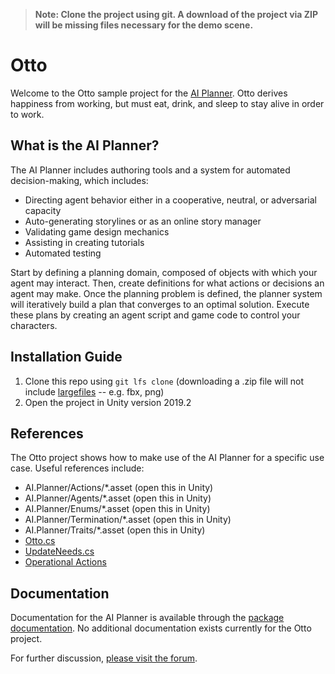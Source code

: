 >**Note: Clone the project using git. A download of the project via ZIP will be missing files necessary for the demo scene.**

# Otto
Welcome to the Otto sample project for the [AI Planner](https://docs.unity3d.com/Packages/com.unity.ai.planner@0.1/). Otto derives happiness from working, but must eat, drink, and sleep to stay alive in order to work.

## What is the AI Planner?
The AI Planner includes authoring tools and a system for automated decision-making, which includes:
* Directing agent behavior either in a cooperative, neutral, or adversarial capacity
* Auto-generating storylines or as an online story manager
* Validating game design mechanics
* Assisting in creating tutorials
* Automated testing

Start by defining a planning domain, composed of objects with which your agent may interact. Then, create definitions for what actions or decisions an agent may make. Once the planning problem is defined, the planner system will iteratively build a plan that converges to an optimal solution. Execute these plans by creating an agent script and game code to control your characters.

## Installation Guide
1. Clone this repo using `git lfs clone` (downloading a .zip file will not include [largefiles](https://help.github.com/en/articles/installing-git-large-file-storage) -- e.g. fbx, png)
2. Open the project in Unity version 2019.2

## References
The Otto project shows how to make use of the AI Planner for a specific use case. Useful references include:
* AI.Planner/Actions/*.asset (open this in Unity)
* AI.Planner/Agents/*.asset (open this in Unity)
* AI.Planner/Enums/*.asset (open this in Unity)
* AI.Planner/Termination/*.asset (open this in Unity)
* AI.Planner/Traits/*.asset (open this in Unity)
* [Otto.cs](Assets/Scripts/Otto.cs)
* [UpdateNeeds.cs](Assets/AI.Planner/Workaholic-Custom/UpdateNeeds.cs)
* [Operational Actions](Assets/Scripts/OperationalActions/)

## Documentation
Documentation for the AI Planner is available through the [package documentation](https://docs.unity3d.com/Packages/com.unity.ai.planner@0.1/). No additional documentation exists currently for the Otto project.

For further discussion, [please visit the forum](https://forum.unity.com/forums/ai-navigation-previews.122/).
